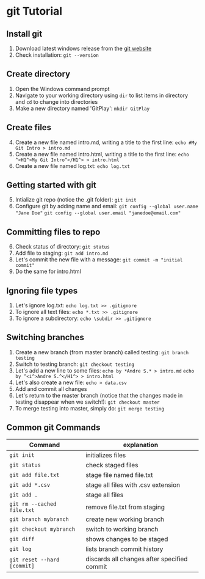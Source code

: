 # git Tutorial

## Install git

1. Download latest windows release from the [git website](http://git-scm.com)
2. Check installation: `git --version`

## Create directory
1. Open the Windows command prompt
2. Navigate to your working directory using `dir` to list items in directory and `cd` to change into directories
3. Make a new directory named 'GitPlay': `mkdir GitPlay`

## Create files
4. Create a new file named intro.md, writing a title to the first line: `echo #My Git Intro > intro.md` 
6. Create a new file named intro.html, writing a title to the first line: `echo ^<H1^>My Git Intro^</H1^> > intro.html`
5. Create a new file named log.txt: `echo log.txt`

## Getting started with git
5. Intialize git repo (notice the .git folder): `git init`
6. Configure git by adding name and email: `git config --global user.name "Jane Doe"` `git config --global user.email "janedoe@email.com"`

## Committing files to repo
6. Check status of directory: `git status`
7. Add file to staging: `git add intro.md`
8. Let's commit the new file with a message: `git commit -m "initial commit"`
9. Do the same for intro.html

## Ignoring file types
1. Let's ignore log.txt: `echo log.txt >> .gitignore` 
1. To ignore all text files: `echo *.txt >> .gitignore`
2. To ignore a subdirectory: `echo \subdir >> .gitignore`  

## Switching branches
1. Create a new branch (from master branch) called testing: `git branch testing`
2. Switch to testing branch: `git checkout testing`
3. Let's add a new line to some files: `echo by *Andre S.* > intro.md` `echo by ^<i^>Andre S.^</H1^> > intro.html`
4. Let's also create a new file: `echo > data.csv`
5. Add and commit all changes
6. Let's return to the master branch (notice that the changes made in testing disappear when we switch!): `git checkout master`
7. To merge testing into master, simply do: `git merge testing`

## Common git Commands
|Command | explanation|
|--- | --- |
|`git init` | initializes files |
|`git status` | check staged files |
|`git add file.txt` | stage file named file.txt |
|`git add *.csv` | stage all files with .csv extension |
|`git add .` | stage all files |
|`git rm --cached file.txt` | remove file.txt from staging |
|`git branch mybranch` | create new working branch |
|`git checkout mybranch` | switch to working branch |
|`git diff` | shows changes to be staged |
|`git log` | lists branch commit history |
|`git reset --hard [commit]` | discards all changes after specified commit |


